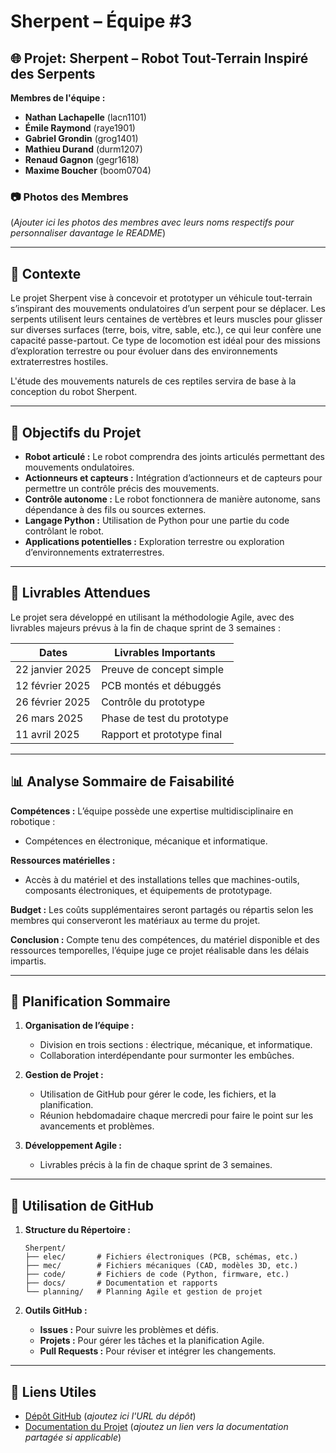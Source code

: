 # Sherpent – Équipe #3

## 🌐 Projet: Sherpent – Robot Tout-Terrain Inspiré des Serpents

**Membres de l'équipe :**
- **Nathan Lachapelle** (lacn1101)
- **Émile Raymond** (raye1901)
- **Gabriel Grondin** (grog1401)
- **Mathieu Durand** (durm1207)
- **Renaud Gagnon** (gegr1618)
- **Maxime Boucher** (boom0704)

### 📷 Photos des Membres
(*Ajouter ici les photos des membres avec leurs noms respectifs pour personnaliser davantage le README*)

---

## 🔬 Contexte

Le projet Sherpent vise à concevoir et prototyper un véhicule tout-terrain s’inspirant des mouvements ondulatoires d’un serpent pour se déplacer. Les serpents utilisent leurs centaines de vertèbres et leurs muscles pour glisser sur diverses surfaces (‎terre, bois, vitre, sable, etc.), ce qui leur confère une capacité passe-partout. Ce type de locomotion est idéal pour des missions d’exploration terrestre ou pour évoluer dans des environnements extraterrestres hostiles.

L'étude des mouvements naturels de ces reptiles servira de base à la conception du robot Sherpent.

---

## 🎯 Objectifs du Projet

- **Robot articulé :** Le robot comprendra des joints articulés permettant des mouvements ondulatoires.
- **Actionneurs et capteurs :** Intégration d’actionneurs et de capteurs pour permettre un contrôle précis des mouvements.
- **Contrôle autonome :** Le robot fonctionnera de manière autonome, sans dépendance à des fils ou sources externes.
- **Langage Python :** Utilisation de Python pour une partie du code contrôlant le robot.
- **Applications potentielles :** Exploration terrestre ou exploration d’environnements extraterrestres.

---

## 📅 Livrables Attendues
Le projet sera développé en utilisant la méthodologie Agile, avec des livrables majeurs prévus à la fin de chaque sprint de 3 semaines :

| **Dates**           | **Livrables Importants**                  |
|---------------------|------------------------------------------|
| 22 janvier 2025     | Preuve de concept simple                |
| 12 février 2025    | PCB montés et débuggés                 |
| 26 février 2025    | Contrôle du prototype                  |
| 26 mars 2025        | Phase de test du prototype              |
| 11 avril 2025       | Rapport et prototype final              |

---

## 📊 Analyse Sommaire de Faisabilité

**Compétences :** L’équipe possède une expertise multidisciplinaire en robotique :
- Compétences en électronique, mécanique et informatique.

**Ressources matérielles :** 
- Accès à du matériel et des installations telles que machines-outils, composants électroniques, et équipements de prototypage.

**Budget :** Les coûts supplémentaires seront partagés ou répartis selon les membres qui conserveront les matériaux au terme du projet.

**Conclusion :** Compte tenu des compétences, du matériel disponible et des ressources temporelles, l’équipe juge ce projet réalisable dans les délais impartis.

---

## 🔄 Planification Sommaire

1. **Organisation de l’équipe :**
   - Division en trois sections : électrique, mécanique, et informatique.
   - Collaboration interdépendante pour surmonter les embûches.

2. **Gestion de Projet :**
   - Utilisation de GitHub pour gérer le code, les fichiers, et la planification.
   - Réunion hebdomadaire chaque mercredi pour faire le point sur les avancements et problèmes.

3. **Développement Agile :**
   - Livrables précis à la fin de chaque sprint de 3 semaines.

---

## 🔧 Utilisation de GitHub

1. **Structure du Répertoire :**
   ```
   Sherpent/
   ├── elec/       # Fichiers électroniques (PCB, schémas, etc.)
   ├── mec/        # Fichiers mécaniques (CAD, modèles 3D, etc.)
   ├── code/       # Fichiers de code (Python, firmware, etc.)
   ├── docs/       # Documentation et rapports
   └── planning/   # Planning Agile et gestion de projet
   ```

2. **Outils GitHub :**
   - **Issues :** Pour suivre les problèmes et défis.
   - **Projets :** Pour gérer les tâches et la planification Agile.
   - **Pull Requests :** Pour réviser et intégrer les changements.

---

## 🔖 Liens Utiles
- [Dépôt GitHub](#) (*ajoutez ici l'URL du dépôt*)
- [Documentation du Projet](#) (*ajoutez un lien vers la documentation partagée si applicable*)

